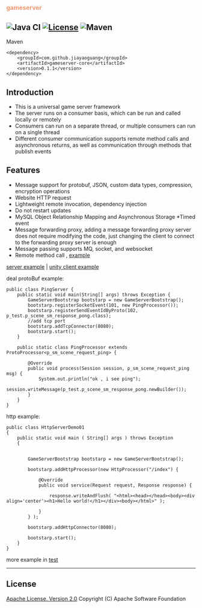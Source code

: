 ##   <font color=#f1986d size=3>gameserver</font>
![Java CI](https://github.com/jiayaoguang/gameserver/workflows/Java%20CI/badge.svg)
[![License](https://img.shields.io/badge/license-Apache%202-4EB1BA.svg)](https://www.apache.org/licenses/LICENSE-2.0.html)
![Maven](https://img.shields.io/maven-central/v/com.github.jiayaoguang/gameserver-core.svg)
------
Maven

    <dependency>
        <groupId>com.github.jiayaoguang</groupId>
        <artifactId>gameserver-core</artifactId>
        <version>0.1.1</version>
    </dependency>

## Introduction

* This is a universal game server framework
* The server runs on a consumer basis, which can be run and called locally or remotely
* Consumers can run on a separate thread, or multiple consumers can run on a single thread
* Different consumer communication supports remote method calls and asynchronous returns, as well as communication through methods that publish events


## Features

* Message support for protobuf, JSON, custom data types, compression, encryption operations
* Website HTTP request
* Lightweight remote invocation, dependency injection
* Do not restart updates
* MySQL Object Relationship Mapping and Asynchronous Storage
*Timed event
* Message forwarding proxy, adding a message forwarding proxy server does not require modifying the code, just changing the client to connect to the forwarding proxy server is enough
* Message passing supports MQ, socket, and websocket
* Remote method call , [example](https://github.com/jiayaoguang/gameserver/blob/main/gameserver-test/src/main/java/org/jyg/gameserver/test/invoke/InvokeMethodHttpServerDemo01.java)



[server example](https://github.com/jiayaoguang/gameserver/tree/main/gameserver-example) |
[unity client example](https://github.com/jiayaoguang/gameclient)



deal protoBuf example:

    public class PingServer {
        public static void main(String[] args) throws Exception {
            GameServerBootstrap bootstarp = new GameServerBootstrap();
            bootstarp.registerSocketEvent(101, new PingProcessor());
            bootstarp.registerSendEventIdByProto(102, p_test.p_scene_sm_response_pong.class);
            //add tcp port
            bootstarp.addTcpConnector(8080);
            bootstarp.start();
        }
    
        public static class PingProcessor extends ProtoProcessor<p_sm_scene_request_ping> {
    
            @Override
            public void process(Session session, p_sm_scene_request_ping msg) {
                System.out.println("ok , i see ping");
                session.writeMessage(p_test.p_scene_sm_response_pong.newBuilder());
            }
        }
    }

http example:

    public class HttpServerDemo01
    {
        public static void main ( String[] args ) throws Exception 
        {
        	
        	
        	GameServerBootstrap bootstarp = new GameServerBootstrap();
            
            bootstarp.addHttpProcessor(new HttpProcessor("/index") {
    			
    			@Override
    			public void service(Request request, Response response) {
    
    				response.writeAndFlush( "<html><head></head><body><div align='center'><h1>Hello world!</h1></div><body></html>" );
    				
    			}
    		} );
            
            bootstarp.addHttpConnector(8080);
            
            bootstarp.start();
        }
    }

more example in [test](https://github.com/jiayaoguang/gameserver/tree/master/gameserver-test/src/main/java/org/jyg/gameserver/test)

----------
## License
[Apache License, Version 2.0](http://www.apache.org/licenses/LICENSE-2.0.html) Copyright (C) Apache Software Foundation
	


